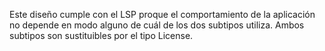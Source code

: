 Este diseño cumple con el LSP proque el comportamiento de la aplicación no depende en modo alguno de cuál de los dos subtipos utiliza. Ambos subtipos son sustituibles por el tipo License.
